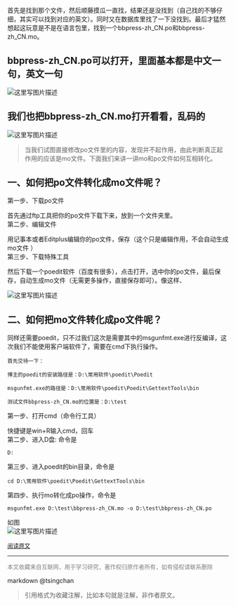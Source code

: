 
首先是找到那个文件，然后顺藤摸瓜一直找，结果还是没找到（自己找的不够仔细，其实可以找到对应的英文）。同时又在数据库里找了一下没找到。最后才猛然想起这玩意是不是在语言包里，找到一个bbpress-zh\_CN.po和bbpress-zh\_CN.mo。

bbpress-zh\_CN.po可以打开，里面基本都是中文一句，英文一句
-------------------------------------

![这里写图片描述](https://img-blog.csdn.net/20170314163059800?watermark/2/text/aHR0cDovL2Jsb2cuY3Nkbi5uZXQvTElVX1lBTlpIQU8=/font/5a6L5L2T/fontsize/400/fill/I0JBQkFCMA==/dissolve/70/gravity/SouthEast)

我们也把bbpress-zh\_CN.mo打开看看，乱码的
-----------------------------

![这里写图片描述](https://img-blog.csdn.net/20170314163130862?watermark/2/text/aHR0cDovL2Jsb2cuY3Nkbi5uZXQvTElVX1lBTlpIQU8=/font/5a6L5L2T/fontsize/400/fill/I0JBQkFCMA==/dissolve/70/gravity/SouthEast)

> 当我们试图直接修改po文件里的内容，发现并不起作用，由此判断真正起作用的应该是mo文件。下面我们来讲一讲mo和po文件如何互相转化。

一、如何把po文件转化成mo文件呢？
------------------

第一步、下载po文件

首先通过ftp工具把你的po文件下载下来，放到一个文件夹里。   
第二步、编辑文件

用记事本或者Editplus编辑你的po文件，保存（这个只是编辑作用，不会自动生成mo文件 ）   
第三步、下载特殊工具

然后下载一个poedit软件（百度有很多），点击打开，选中你的po文件，最后保存，自动生成mo文件（无需更多操作，直接保存即可）。像这样、

![这里写图片描述](https://img-blog.csdn.net/20170314163408549?watermark/2/text/aHR0cDovL2Jsb2cuY3Nkbi5uZXQvTElVX1lBTlpIQU8=/font/5a6L5L2T/fontsize/400/fill/I0JBQkFCMA==/dissolve/70/gravity/SouthEast)

二、如何把mo文件转化成po文件呢？
------------------

同样还需要poedit，只不过我们这次是需要其中的msgunfmt.exe进行反编译，这次我们不能使用客户端软件了，需要在cmd下执行操作。

```
首先交待一下：

博主的poedit的安装路径是：D:\常用软件\poedit\Poedit

msgunfmt.exe的路径是：D:\常用软件\poedit\Poedit\GettextTools\bin

测试文件bbpress-zh_CN.mo的位置是：D:\test

```

第一步、打开cmd（命令行工具）

快捷键是win+R输入cmd，回车   
第二步、进入D盘: 命令是

```
D:

```

第三步、进入poedit的bin目录，命令是

```
cd D:\常用软件\poedit\Poedit\GettextTools\bin

```

第四步、执行mo转化成po操作，命令是

```
msgunfmt.exe D:\test\bbpress-zh_CN.mo -o D:\test\bbpress-zh_CN.po

```

如图   
![这里写图片描述](https://img-blog.csdn.net/20170314163457628?watermark/2/text/aHR0cDovL2Jsb2cuY3Nkbi5uZXQvTElVX1lBTlpIQU8=/font/5a6L5L2T/fontsize/400/fill/I0JBQkFCMA==/dissolve/70/gravity/SouthEast)


<font size=2 color=grey>[阅读原文](https://blog.csdn.net/liu_yanzhao/article/details/62045260)</font>


----
<font size=2 color='grey'>本文收藏来自互联网，用于学习研究，著作权归原作者所有，如有侵权请联系删除</font>

markdown @tsingchan 

> 引用格式为收藏注解，比如本句就是注解，非作者原文。
